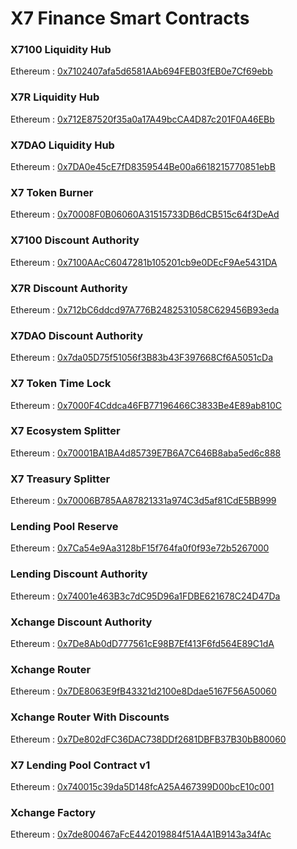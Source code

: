 # X7 Finance Smart Contracts

### X7100 Liquidity Hub
Ethereum : [0x7102407afa5d6581AAb694FEB03fEB0e7Cf69ebb](https://etherscan.io/address/0x7102407afa5d6581aab694feb03feb0e7cf69ebb)

### X7R Liquidity Hub
Ethereum : [0x712E87520f35a0a17A49bcCA4D87c201F0A46EBb](https://etherscan.io/address/0x712e87520f35a0a17a49bcca4d87c201f0a46ebb)

### X7DAO Liquidity Hub
Ethereum : [0x7DA0e45cE7fD8359544Be00a6618215770851ebB](https://etherscan.io/address/0x7da0e45ce7fd8359544be00a6618215770851ebb)

### X7 Token Burner
Ethereum : [0x70008F0B06060A31515733DB6dCB515c64f3DeAd](https://etherscan.io/address/0x70008f0b06060a31515733db6dcb515c64f3dead)

### X7100 Discount Authority
Ethereum : [0x7100AAcC6047281b105201cb9e0DEcF9Ae5431DA](https://etherscan.io/address/0x7100aacc6047281b105201cb9e0decf9ae5431da)

### X7R Discount Authority
Ethereum : [0x712bC6ddcd97A776B2482531058C629456B93eda](https://etherscan.io/address/0x712bc6ddcd97a776b2482531058c629456b93eda)

### X7DAO Discount Authority
Ethereum : [0x7da05D75f51056f3B83b43F397668Cf6A5051cDa](https://etherscan.io/address/0x7da05d75f51056f3b83b43f397668cf6a5051cda)

### X7 Token Time Lock
Ethereum : [0x7000F4Cddca46FB77196466C3833Be4E89ab810C](https://etherscan.io/address/0x7000f4cddca46fb77196466c3833be4e89ab810c)

### X7 Ecosystem Splitter
Ethereum : [0x70001BA1BA4d85739E7B6A7C646B8aba5ed6c888](https://etherscan.io/address/0x70001ba1ba4d85739e7b6a7c646b8aba5ed6c888)

### X7 Treasury Splitter
Ethereum : [0x70006B785AA87821331a974C3d5af81CdE5BB999](https://etherscan.io/address/0x70006B785AA87821331a974C3d5af81CdE5BB999)

### Lending Pool Reserve
Ethereum : [0x7Ca54e9Aa3128bF15f764fa0f0f93e72b5267000](https://etherscan.io/address/0x7ca54e9aa3128bf15f764fa0f0f93e72b5267000)

### Lending Discount Authority
Ethereum : [0x74001e463B3c7dC95D96a1FDBE621678C24D47Da](https://etherscan.io/address/0x74001e463b3c7dc95d96a1fdbe621678c24d47da)

### Xchange Discount Authority
Ethereum : [0x7De8Ab0dD777561cE98B7Ef413F6fd564E89C1dA](https://etherscan.io/address/0x7de8ab0dd777561ce98b7ef413f6fd564e89c1da)

### Xchange Router
Ethereum : [0x7DE8063E9fB43321d2100e8Ddae5167F56A50060](https://etherscan.io/address/0x7DE8063E9fB43321d2100e8Ddae5167F56A50060)

### Xchange Router With Discounts
Ethereum : [0x7De802dFC36DAC738DDf2681DBFB37B30bB80060](https://etherscan.io/address/0x7de802dfc36dac738ddf2681dbfb37b30bb80060)

### X7 Lending Pool Contract v1
Ethereum : [0x740015c39da5D148fcA25A467399D00bcE10c001](https://etherscan.io/address/0x740015c39da5d148fca25a467399d00bce10c001)

### Xchange Factory
Ethereum : [0x7de800467aFcE442019884f51A4A1B9143a34fAc](https://etherscan.io/address/0x7de800467aFcE442019884f51A4A1B9143a34fAc)